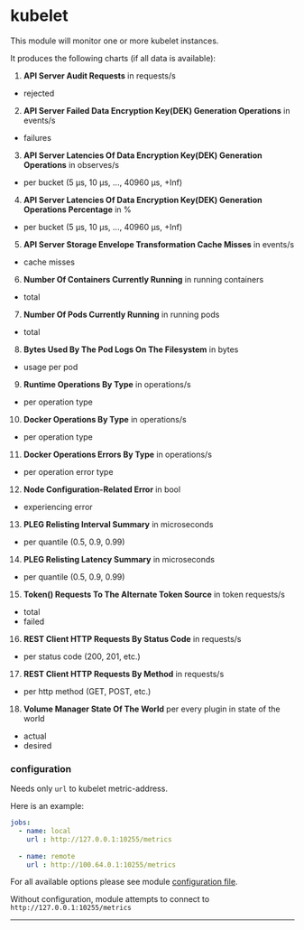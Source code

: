 # kubelet

This module will monitor one or more kubelet instances.

It produces the following charts (if all data is available):

1. **API Server Audit Requests** in requests/s
 * rejected

2. **API Server Failed Data Encryption Key(DEK) Generation Operations** in events/s
 * failures
 
3. **API Server Latencies Of Data Encryption Key(DEK) Generation Operations** in observes/s
 * per bucket (5 µs, 10 µs, ..., 40960 µs, +Inf)
 
4. **API Server Latencies Of Data Encryption Key(DEK) Generation Operations Percentage** in %
 * per bucket (5 µs, 10 µs, ..., 40960 µs, +Inf)
 
5. **API Server Storage Envelope Transformation Cache Misses** in events/s
 * cache misses
 
6. **Number Of Containers Currently Running** in running containers
 * total
 
7. **Number Of Pods Currently Running** in running pods
 * total
 
8. **Bytes Used By The Pod Logs On The Filesystem** in bytes
 * usage per pod
 
9. **Runtime Operations By Type** in operations/s
 * per operation type
 
10. **Docker Operations By Type** in operations/s
 * per operation type
 
11. **Docker Operations Errors By Type** in operations/s
 * per operation error type
 
12. **Node Configuration-Related Error** in bool
 * experiencing error
 
13. **PLEG Relisting Interval Summary** in microseconds
 * per quantile (0.5, 0.9, 0.99)
 
14. **PLEG Relisting Latency Summary** in microseconds
 * per quantile (0.5, 0.9, 0.99)
 
15. **Token() Requests To The Alternate Token Source** in token requests/s
 * total
 * failed
 
16. **REST Client HTTP Requests By Status Code** in requests/s
 * per status code (200, 201, etc.)
 
17. **REST Client HTTP Requests By Method** in requests/s
 * per http method (GET, POST, etc.)
 
18. **Volume Manager State Of The World** per every plugin in state of the world
 * actual
 * desired
 

### configuration

Needs only `url` to kubelet metric-address.

Here is an example:

```yaml
jobs:
  - name: local
    url : http://127.0.0.1:10255/metrics
      
  - name: remote
    url : http://100.64.0.1:10255/metrics
```

For all available options please see module [configuration file](https://github.com/netdata/go.d.plugin/blob/master/config/go.d/k8s_kubelet.conf).

Without configuration, module attempts to connect to `http://127.0.0.1:10255/metrics`

---
